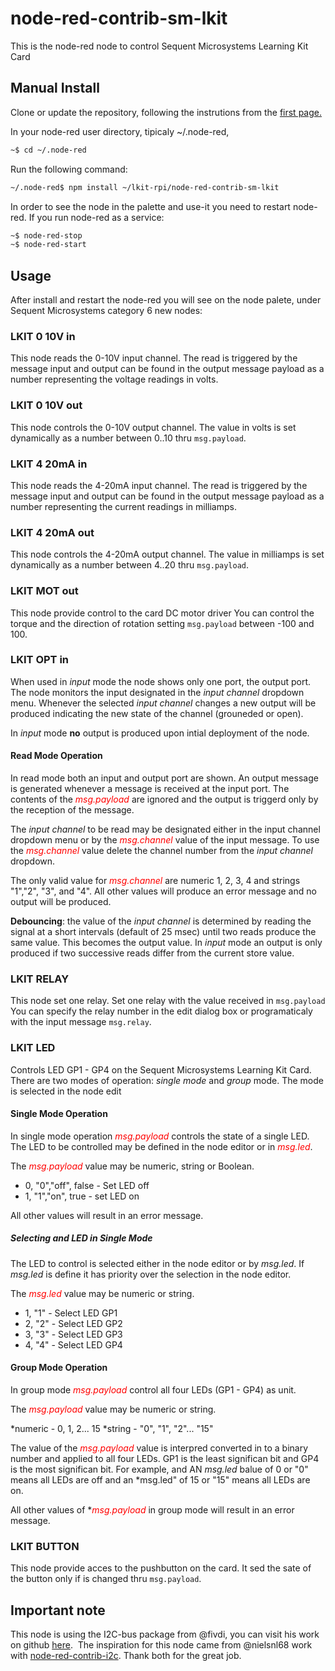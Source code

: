 # node-red-contrib-sm-lkit

This is the node-red node to control Sequent Microsystems Learning Kit Card

## Manual Install

Clone or update the repository, following the instrutions from the [first page.](https://github.com/SequentMicrosystems/lkit-rpi)

In your node-red user directory, tipicaly ~/.node-red,

```bash
~$ cd ~/.node-red
```

Run the following command:

```bash
~/.node-red$ npm install ~/lkit-rpi/node-red-contrib-sm-lkit
```

In order to see the node in the palette and use-it you need to restart node-red. If you run node-red as a service:
 ```bash
 ~$ node-red-stop
 ~$ node-red-start
 ```

## Usage

After install and restart the node-red you will see on the node palete, under Sequent Microsystems category 6 new nodes:

### LKIT 0 10V in

This node reads the 0-10V input channel.
The read is triggered by the message input and output can be found in the output message payload as a number representing the voltage readings in volts.

### LKIT 0 10V out

This node controls the 0-10V output channel.
The value in volts is set dynamically as a number between 0..10 thru ```msg.payload```.

### LKIT 4 20mA in

This node reads the 4-20mA input channel. 
The read is triggered by the message input and output can be found in the output message payload as a number representing the current readings in milliamps.

### LKIT 4 20mA out

This node controls the 4-20mA output channel.
The value in milliamps is set dynamically as a number between 4..20 thru ```msg.payload```.

### LKIT MOT out

This node provide control to the card DC motor driver
You can control the torque and the direction of rotation setting ```msg.payload``` between -100 and 100.

### LKIT OPT in

When used in _input_ mode the node shows only one port, the output port.  The node monitors the input designated in the _input channel_ dropdown menu. Whenever the selected _input channel_ changes a new output will be produced indicating the new state of the channel (grouneded or open).

In _input_ mode **no** output is produced upon intial deployment of the node.

#### Read Mode Operation
In read mode both an input and output port are shown. An output message is generated whenever a message is received at the input port.  The contents of the <span style = "color:red">*msg.payload*</span> are ignored and the output is triggerd only by the reception of the message.

The _input channel_ to be read may be designated either in the input channel dropdown menu or by the <span style = "color:red">*msg.channel*</span> value of the input message.  To use the <span style = "color:red">*msg.channel*</span> value delete the channel number from the _input channel_ dropdown.

The only valid value for <span style = "color:red">*msg.channel*</span> are numeric 1, 2, 3, 4 and strings "1","2", "3", and "4".  All other values will produce an error message and no output will be produced.

**Debouncing**: the value of the _input channel_ is determined by reading the signal at a short intervals (default of 25 msec) until two reads produce the same value. This becomes the output value. In _input_ mode an output is only produced if two successive reads differ from the current store value.

### LKIT RELAY

This node set one relay.
Set one relay with the value received in ```msg.payload```
You can specify the relay number in the edit dialog box or programaticaly with the input message ```msg.relay```.

### LKIT LED

Controls LED GP1 - GP4 on the Sequent Microsystems Learning Kit Card.
There are two modes of operation: *single mode* and *group* mode.  The mode is selected in the node edit

#### Single Mode Operation
In single mode operation <span style = "color:red;">*msg.payload*</span> controls the state of a single LED.  The LED to be controlled may be defined in the node editor or in <span style = "color:red">*msg.led*</span>.

The <span style = "color:red;">*msg.payload*</span> value may be numeric, string or Boolean.

 * 0, "0","off", false - Set LED off
 * 1, "1","on", true   - set LED on

All other values will result in an error message.

##### Selecting and LED in Single Mode

The LED to control is selected either in the node editor or by *msg.led*.  If *msg.led* is define it has priority over the selection in the node editor.

The <span style = "color:red">*msg.led*</span> value may be numeric or string.

 * 1, "1" - Select LED GP1
 * 2, "2" - Select LED GP2
 * 3, "3" - Select LED GP3
 * 4, "4" - Select LED GP4
 

#### Group Mode Operation

In group mode <span style = "color:red;">*msg.payload*</span> control all four LEDs (GP1 - GP4) as unit.

The <span style = "color:red;">*msg.payload*</span> value may be numeric or string.

*numeric - 0, 1, 2... 15
*string - "0", "1", "2"... "15"

The value of the <span style = "color:red;">*msg.payload*</span> value is interpred converted in to a binary number and applied to all four LEDs.  GP1 is the least significan bit and GP4 is the most significan bit. For example, and AN *msg.led* balue of 0 or "0" means all LEDs are off and an *msg.led" of 15 or "15" means all LEDs are on.

All other values of *<span style = "color:red;">*msg.payload*</span> in group mode will result in an error message.

### LKIT BUTTON

This node provide acces to the pushbutton on the card.
It sed the sate of the button only if is changed thru ```msg.payload```.

## Important note

This node is using the I2C-bus package from @fivdi, you can visit his work on github [here](https://github.com/fivdi/i2c-bus). 
The inspiration for this node came from @nielsnl68 work with [node-red-contrib-i2c](https://github.com/nielsnl68/node-red-contrib-i2c).
Thank both for the great job.

